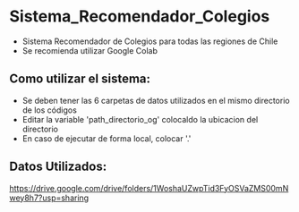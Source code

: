 # Sistema_Recomendador_Colegios
- Sistema Recomendador de Colegios para todas las regiones de Chile
- Se recomienda utilizar Google Colab

## Como utilizar el sistema:
- Se deben tener las 6 carpetas de datos utilizados en el mismo directorio de los códigos
- Editar la variable 'path_directorio_og' colocaldo la ubicacion del directorio
- En caso de ejecutar de forma local, colocar '.'


## Datos Utilizados:
https://drive.google.com/drive/folders/1WoshaUZwpTid3FyOSVaZMS00mNwey8h7?usp=sharing

